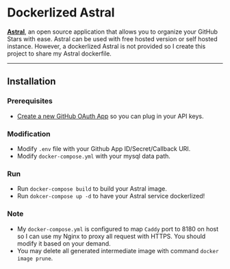 # Dockerlized Astral

[**Astral**](https://github.com/astralapp/astral), an open source application that allows you to organize your GitHub Stars with ease. Astral can be used with free hosted version or self hosted instance. However, a dockerlized Astral is not provided so I create this project to share my Astral dockerfile. 

---

## Installation

### Prerequisites
- [Create a new GitHub OAuth App](https://docs.github.com/en/developers/apps/creating-an-oauth-app/) so you can plug in your API keys.

### Modification
- Modify `.env` file with your Github App ID/Secret/Callback URI.
- Modify `docker-compose.yml` with your mysql data path.

### Run
- Run `docker-compose build` to build your Astral image.
- Run `dokcer-compose up -d` to have your Astral service dockerlized!


### Note
- My `docker-compose.yml` is configured to map `Caddy` port to 8180 on host so I can use my Nginx to proxy all request with HTTPS. You should modify it based on your demand.
- You may delete all generated intermediate image with command `docker image prune`.
